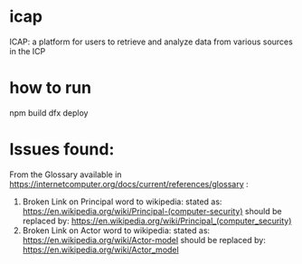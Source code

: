 # icap
ICAP: a platform for users to retrieve and analyze data from various sources in the ICP

# how to run
npm build
dfx deploy

# Issues found:
From the Glossary available in https://internetcomputer.org/docs/current/references/glossary :
 1) Broken Link on Principal word to wikipedia:
    stated as: https://en.wikipedia.org/wiki/Principal-(computer-security)
    should be replaced by: https://en.wikipedia.org/wiki/Principal_(computer_security)
 2) Broken Link on Actor word to wikipedia:
    stated as: https://en.wikipedia.org/wiki/Actor-model 
    should be replaced by: https://en.wikipedia.org/wiki/Actor_model
